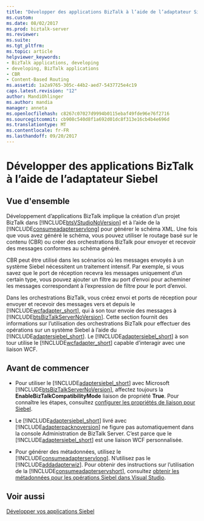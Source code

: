 ```yaml
---
title: "Développer des applications BizTalk à l’aide de l’adaptateur Siebel | Documents Microsoft"
ms.custom: 
ms.date: 08/02/2017
ms.prod: biztalk-server
ms.reviewer: 
ms.suite: 
ms.tgt_pltfrm: 
ms.topic: article
helpviewer_keywords:
- BizTalk applications, developing
- developing, BizTalk applications
- CBR
- Content-Based Routing
ms.assetid: 1a2a9765-305c-44b2-aed7-5437725e4c19
caps.latest.revision: "12"
author: MandiOhlinger
ms.author: mandia
manager: anneta
ms.openlocfilehash: c8267c07027d9994b0115ebaf49fde96e76f2716
ms.sourcegitcommit: cb908c540d8f1a692d01dc8f313e16cb4b4e696d
ms.translationtype: MT
ms.contentlocale: fr-FR
ms.lasthandoff: 09/20/2017
---
```

# <a name="develop-biztalk-applications-using-the-siebel-adapter"></a>Développer des applications BizTalk à l’aide de l’adaptateur Siebel

## <a name="overview"></a>Vue d'ensemble
Développement d’applications BizTalk implique la création d’un projet BizTalk dans [!INCLUDE[btsVStudioNoVersion](../../includes/btsvstudionoversion-md.md)] et à l’aide de la [!INCLUDE[consumeadapterservlong](../../includes/consumeadapterservlong-md.md)] pour générer le schéma XML. Une fois que vous avez généré le schéma, vous pouvez utiliser le routage basé sur le contenu (CBR) ou créer des orchestrations BizTalk pour envoyer et recevoir des messages conformes au schéma généré.  
  
 CBR peut être utilisé dans les scénarios où les messages envoyés à un système Siebel nécessitent un traitement intensif. Par exemple, si vous savez que le port de réception recevra les messages uniquement d’un certain type, vous pouvez ajouter un filtre au port d’envoi pour acheminer les messages correspondant à l’expression de filtre pour le port d’envoi.  
  
 Dans les orchestrations BizTalk, vous créez envoi et ports de réception pour envoyer et recevoir des messages vers et depuis le [!INCLUDE[wcfadapter_short](../../includes/wcfadapter-short-md.md)], qui à son tour envoie des messages à [!INCLUDE[btsBizTalkServerNoVersion](../../includes/btsbiztalkservernoversion-md.md)]. Cette section fournit des informations sur l’utilisation des orchestrations BizTalk pour effectuer des opérations sur un système Siebel à l’aide du [!INCLUDE[adaptersiebel_short](../../includes/adaptersiebel-short-md.md)]. Le [!INCLUDE[adaptersiebel_short](../../includes/adaptersiebel-short-md.md)] à son tour utilise le [!INCLUDE[wcfadapter_short](../../includes/wcfadapter-short-md.md)] capable d’interagir avec une liaison WCF.  

## <a name="before-you-begin"></a>Avant de commencer  

* Pour utiliser le [!INCLUDE[adaptersiebel_short](../../includes/adaptersiebel-short-md.md)] avec Microsoft [!INCLUDE[btsBizTalkServerNoVersion](../../includes/btsbiztalkservernoversion-md.md)], affectez toujours la **EnableBizTalkCompatibilityMode** liaison de propriété **True**. Pour connaître les étapes, consultez [configurer les propriétés de liaison pour Siebel](../../adapters-and-accelerators/adapter-siebel/configure-the-binding-properties-for-siebel.md).
  
* Le [!INCLUDE[adaptersiebel_short](../../includes/adaptersiebel-short-md.md)] livré avec [!INCLUDE[adapterpacknoversion](../../includes/adapterpacknoversion-md.md)] ne figure pas automatiquement dans la console Administration de BizTalk Server. C’est parce que le [!INCLUDE[adaptersiebel_short](../../includes/adaptersiebel-short-md.md)] est une liaison WCF personnalisée. 

* Pour générer des métadonnées, utilisez le [!INCLUDE[consumeadapterservlong](../../includes/consumeadapterservlong-md.md)]. N’utilisez pas le [!INCLUDE[addadapterwiz](../../includes/addadapterwiz-md.md)]. Pour obtenir des instructions sur l’utilisation de la [!INCLUDE[consumeadapterservshort](../../includes/consumeadapterservshort-md.md)], consultez [obtenir les métadonnées pour les opérations Siebel dans Visual Studio](../../adapters-and-accelerators/adapter-siebel/get-metadata-for-siebel-operations-in-visual-studio.md).   

  
## <a name="see-also"></a>Voir aussi  
[Développer vos applications Siebel](../../adapters-and-accelerators/adapter-siebel/develop-your-siebel-applications.md)